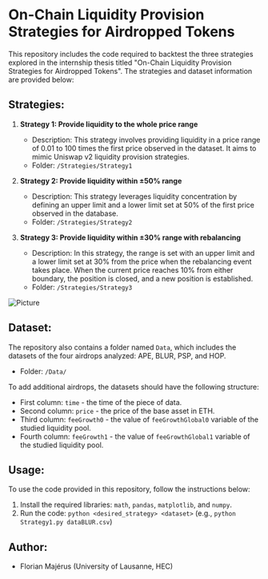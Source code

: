 # On-Chain Liquidity Provision Strategies for Airdropped Tokens

This repository includes the code required to backtest the three strategies explored in the internship thesis titled "On-Chain Liquidity Provision Strategies for Airdropped Tokens". The strategies and dataset information are provided below:

## Strategies:

1. **Strategy 1: Provide liquidity to the whole price range**
    - Description: This strategy involves providing liquidity in a price range of 0.01 to 100 times the first price observed in the dataset. It aims to mimic Uniswap v2 liquidity provision strategies.
    - Folder: `/Strategies/Strategy1`

2. **Strategy 2: Provide liquidity within ±50% range**
    - Description: This strategy leverages liquidity concentration by defining an upper limit and a lower limit set at 50% of the first price observed in the database.
    - Folder: `/Strategies/Strategy2`

3. **Strategy 3: Provide liquidity within ±30% range with rebalancing**
    - Description: In this strategy, the range is set with an upper limit and a lower limit set at 30% from the price when the rebalancing event takes place. When the current price reaches 10% from either boundary, the position is closed, and a new position is established.
    - Folder: `/Strategies/Strategy3`

![Picture](add_picture_url)

## Dataset:

The repository also contains a folder named `Data`, which includes the datasets of the four airdrops analyzed: APE, BLUR, PSP, and HOP.

- Folder: `/Data/`

To add additional airdrops, the datasets should have the following structure:

- First column: `time` - the time of the piece of data.
- Second column: `price` - the price of the base asset in ETH.
- Third column: `feeGrowth0` - the value of `feeGrowthGlobal0` variable of the studied liquidity pool.
- Fourth column: `feeGrowth1` - the value of `feeGrowthGlobal1` variable of the studied liquidity pool. 

## Usage:

To use the code provided in this repository, follow the instructions below:

1. Install the required libraries: `math`, `pandas`, `matplotlib`, and `numpy`. 
2. Run the code: `python <desired_strategy> <dataset>` (e.g., `python Strategy1.py dataBLUR.csv`)

## Author:

- Florian Majérus (University of Lausanne, HEC)
